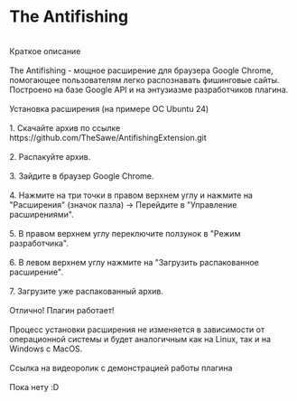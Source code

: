 <h1>The Antifishing</h1>
<br>Краткое описание<br/> 
<br>    The Antifishing - мощное расширение для браузера Google Chrome, помогающее пользователям легко распознавать фишинговые сайты. Построено на базе Google API и на энтузиазме разработчиков плагина.<br/>
<br>Установка расширения (на примере ОС Ubuntu 24)<br/>
<br>    1. Скачайте архив по ссылке https://github.com/TheSawe/AntifishingExtension.git<br/>  
<br>    2. Распакуйте архив.<br/>
<br>    3. Зайдите в браузер Google Chrome.<br/>  
<br>    4. Нажмите на три точки в правом верхнем углу и нажмите на "Расширения" (значок пазла) -> Перейдите в "Управление расширениями".<br/>  
<br>    5. В правом верхнем углу переключите ползунок в "Режим разработчика".<br/> 
<br>    6. В левом верхнем углу нажмите на "Загрузить распакованное расширение".<br/>  
<br>    7. Загрузите уже распакованный архив.<br/>  
<br>    Отлично! Плагин работает!<br/> 
<br>    Процесс установки расширения не изменяется в зависимости от операционной системы и будет аналогичным как на Linux, так и на Windows c MacOS.<br/>
<br>Ссылка на видеоролик с демонстрацией работы плагина<br/>  
<br>    Пока нету :D<br/> 
